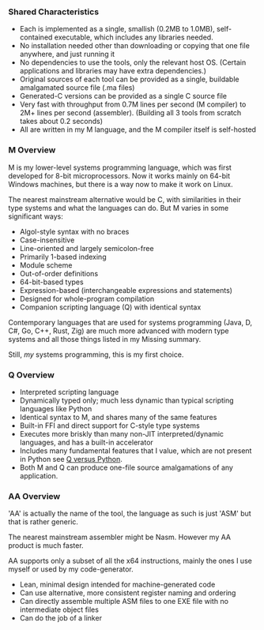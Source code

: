 ### Shared Characteristics

* Each is implemented as a single, smallish (0.2MB to 1.0MB), self-contained executable, which includes any libraries needed.
* No installation needed other than downloading or copying that one file anywhere, and just running it
* No dependencies to use the tools, only the relevant host OS. (Certain applications and libraries may have extra dependencies.)
* Original sources of each tool can be provided as a single, buildable amalgamated source file (.ma files)
* Generated-C versions can be provided as a single C source file
* Very fast with throughput from 0.7M lines per second (M compiler) to 2M+ lines per second (assembler). (Building all 3 tools from scratch takes about 0.2 seconds)
* All are written in my M language, and the M compiler itself is self-hosted

### M Overview

M is my lower-level systems programming language, which was first developed for 8-bit microprocessors. Now it works mainly on 64-bit Windows machines, but there is a way now to make it work on Linux.

The nearest mainstream alternative would be C, with similarities in their type systems and what the languages can do. But M varies in some significant ways:

* Algol-style syntax with no braces
* Case-insensitive
* Line-oriented and largely semicolon-free
* Primarily 1-based indexing
* Module scheme
* Out-of-order definitions
* 64-bit-based types
* Expression-based (interchangeable expressions and statements)
* Designed for whole-program compilation
* Companion scripting language (Q) with identical syntax

Contemporary languages that are used for systems programming (Java, D, C#, Go, C++, Rust, Zig) are much more advanced with modern type systems and all those things listed in my Missing summary.

Still, *my* systems programming, this is my first choice.

### Q Overview

* Interpreted scripting language
* Dynamically typed only; much less dynamic than typical scripting languages like Python
* Identical syntax to M, and shares many of the same features
* Built-in FFI and direct support for C-style type systems
* Executes more briskly than many non-JIT interpreted/dynamic languages, and has a built-in accelerator
* Includes many fundamental features that I value, which are not present in Python see [Q versus Python](QBasics.md).
* Both M and Q can produce one-file source amalgamations of any application.

### AA Overview

'AA' is actually the name of the tool, the language as such is just 'ASM' but that is rather generic.

The nearest mainstream assembler might be Nasm. However my AA product is much faster.

AA supports only a subset of all the x64 instructions, mainly the ones I use myself or used by my code-generator. 

* Lean, minimal design intended for machine-generated code
* Can use alternative, more consistent register naming and ordering
* Can directly assemble multiple ASM files to one EXE file with no intermediate object files
* Can do the job of a linker

